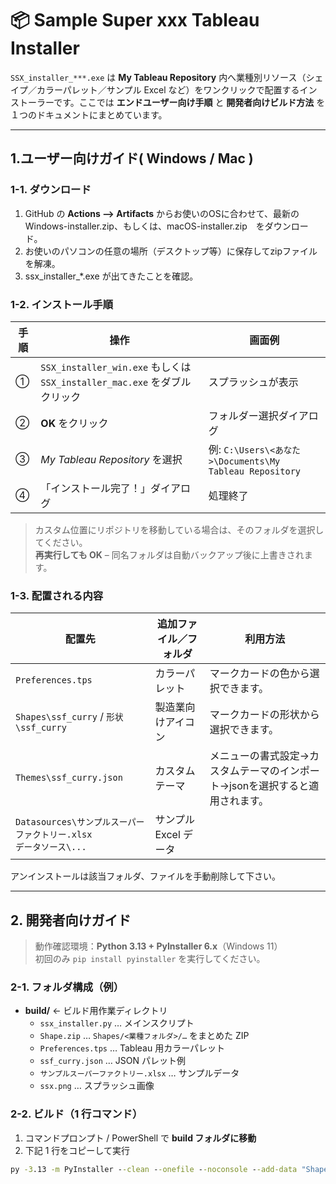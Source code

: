 # 📦 Sample Super xxx Tableau Installer

`SSX_installer_***.exe` は **My Tableau Repository** 内へ業種別リソース（シェイプ／カラーパレット／サンプル Excel など）をワンクリックで配置するインストーラーです。ここでは **エンドユーザー向け手順** と **開発者向けビルド方法** を１つのドキュメントにまとめています。

---

## 1.ユーザー向けガイド( Windows / Mac )

### 1-1. ダウンロード
1. GitHub の **Actions --> Artifacts** からお使いのOSに合わせて、最新のWindows-installer.zip、もしくは、macOS-installer.zip　をダウンロード。
2. お使いのパソコンの任意の場所（デスクトップ等）に保存してzipファイルを解凍。
4. ssx_installer_*.exe が出てきたことを確認。

### 1-2. インストール手順

| 手順 | 操作 | 画面例 |
|------|------|--------|
| ① | `SSX_installer_win.exe` もしくは `SSX_installer_mac.exe` をダブルクリック | スプラッシュが表示 |
| ② | **OK** をクリック | フォルダー選択ダイアログ |
| ③ | *My Tableau Repository* を選択 | 例: `C:\Users\<あなた>\Documents\My Tableau Repository` |
| ④ | 「インストール完了！」ダイアログ | 処理終了 |

> カスタム位置にリポジトリを移動している場合は、そのフォルダを選択してください。  
> **再実行しても OK** – 同名フォルダは自動バックアップ後に上書きされます。

### 1-3. 配置される内容

| 配置先 | 追加ファイル／フォルダ |利用方法|
|--------|-----------------------|------------------------|
| `Preferences.tps` | カラーパレット |マークカードの色から選択できます。|
| `Shapes\ssf_curry` / `形状\ssf_curry` | 製造業向けアイコン |マークカードの形状から選択できます。|
| `Themes\ssf_curry.json` | カスタムテーマ |メニューの書式設定→カスタムテーマのインポート→jsonを選択すると適用されます。|
| `Datasources\サンプルスーパーファクトリー.xlsx`<br>`データソース\...` | サンプル Excel データ |

アンインストールは該当フォルダ、ファイルを手動削除して下さい。

---

## 2. 開発者向けガイド

> 動作確認環境：**Python 3.13 + PyInstaller 6.x**（Windows 11）  
> 初回のみ `pip install pyinstaller` を実行してください。

### 2-1. フォルダ構成（例）

- **build/**  ← ビルド用作業ディレクトリ  
  - `ssx_installer.py` … メインスクリプト  
  - `Shape.zip` … `Shapes/<業種フォルダ>/…` をまとめた ZIP  
  - `Preferences.tps` … Tableau 用カラーパレット  
  - `ssf_curry.json` … JSON パレット例  
  - `サンプルスーパーファクトリー.xlsx` … サンプルデータ  
  - `ssx.png` … スプラッシュ画像

### 2-2. ビルド（1 行コマンド）

1. コマンドプロンプト / PowerShell で **build フォルダに移動**  
2. 下記 1 行をコピーして実行

```cmd
py -3.13 -m PyInstaller --clean --onefile --noconsole --add-data "Shape.zip;." --add-data "ssf_curry.json;." --add-data "サンプルスーパーファクトリー.xlsx;." --add-data "Preferences.tps;." --add-data "ssx.png;." ssx_installer.py

